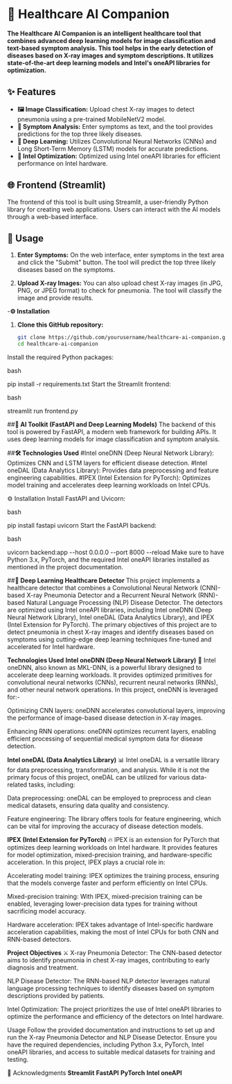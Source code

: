 # 🏥 Healthcare AI Companion

**The Healthcare AI Companion is an intelligent healthcare tool that combines advanced deep learning models for image classification and text-based symptom analysis. This tool helps in the early detection of diseases based on X-ray images and symptom descriptions. It utilizes state-of-the-art deep learning models and Intel's oneAPI libraries for optimization.**

## ✨ Features
- **🖼️ Image Classification:** Upload chest X-ray images to detect pneumonia using a pre-trained MobileNetV2 model.
- **💬 Symptom Analysis:** Enter symptoms as text, and the tool provides predictions for the top three likely diseases.
- **🧠 Deep Learning:** Utilizes Convolutional Neural Networks (CNNs) and Long Short-Term Memory (LSTM) models for accurate predictions.
- **🚀 Intel Optimization:** Optimized using Intel oneAPI libraries for efficient performance on Intel hardware.

## 🌐 Frontend (Streamlit)
The frontend of this tool is built using Streamlit, a user-friendly Python library for creating web applications. Users can interact with the AI models through a web-based interface.

## 🚀 Usage
1. **Enter Symptoms:** On the web interface, enter symptoms in the text area and click the "Submit" button. The tool will predict the top three likely diseases based on the symptoms.

2. **Upload X-ray Images:** You can also upload chest X-ray images (in JPG, PNG, or JPEG format) to check for pneumonia. The tool will classify the image and provide results.

-**⚙️ Installation**
1. **Clone this GitHub repository:**

   ```bash
   git clone https://github.com/yourusername/healthcare-ai-companion.git
   cd healthcare-ai-companion

Install the required Python packages:

bash

pip install -r requirements.txt
Start the Streamlit frontend:

bash

streamlit run frontend.py

##**🧰 AI Toolkit (FastAPI and Deep Learning Models)**
The backend of this tool is powered by FastAPI, a modern web framework for building APIs. It uses deep learning models for image classification and symptom analysis.

##**🛠️ Technologies Used**
#Intel oneDNN (Deep Neural Network Library): Optimizes CNN and LSTM layers for efficient disease detection.
#Intel oneDAL (Data Analytics Library): Provides data preprocessing and feature engineering capabilities.
#IPEX (Intel Extension for PyTorch): Optimizes model training and accelerates deep learning workloads on Intel CPUs.


⚙️ Installation
Install FastAPI and Uvicorn:

bash

pip install fastapi uvicorn
Start the FastAPI backend:

bash

uvicorn backend:app --host 0.0.0.0 --port 8000 --reload
Make sure to have Python 3.x, PyTorch, and the required Intel oneAPI libraries installed as mentioned in the project documentation.

##**🧬 Deep Learning Healthcare Detector**
This project implements a healthcare detector that combines a Convolutional Neural Network (CNN)-based X-ray Pneumonia Detector and a Recurrent Neural Network (RNN)-based Natural Language Processing (NLP) Disease Detector. The detectors are optimized using Intel oneAPI libraries, including Intel oneDNN (Deep Neural Network Library), Intel oneDAL (Data Analytics Library), and IPEX (Intel Extension for PyTorch). The primary objectives of this project are to detect pneumonia in chest X-ray images and identify diseases based on symptoms using cutting-edge deep learning techniques fine-tuned and accelerated for Intel hardware.

**Technologies Used**
__Intel oneDNN (Deep Neural Network Library)__ 🧠
Intel oneDNN, also known as MKL-DNN, is a powerful library designed to accelerate deep learning workloads. It provides optimized primitives for convolutional neural networks (CNNs), recurrent neural networks (RNNs), and other neural network operations. In this project, oneDNN is leveraged for:-

Optimizing CNN layers: oneDNN accelerates convolutional layers, improving the performance of image-based disease detection in X-ray images.

Enhancing RNN operations: oneDNN optimizes recurrent layers, enabling efficient processing of sequential medical symptom data for disease detection.

**Intel oneDAL (Data Analytics Library)** 📊
Intel oneDAL is a versatile library for data preprocessing, transformation, and analysis. While it is not the primary focus of this project, oneDAL can be utilized for various data-related tasks, including:

Data preprocessing: oneDAL can be employed to preprocess and clean medical datasets, ensuring data quality and consistency.

Feature engineering: The library offers tools for feature engineering, which can be vital for improving the accuracy of disease detection models.

**IPEX (Intel Extension for PyTorch)** 🔥
IPEX is an extension for PyTorch that optimizes deep learning workloads on Intel hardware. It provides features for model optimization, mixed-precision training, and hardware-specific acceleration. In this project, IPEX plays a crucial role in:

Accelerating model training: IPEX optimizes the training process, ensuring that the models converge faster and perform efficiently on Intel CPUs.

Mixed-precision training: With IPEX, mixed-precision training can be enabled, leveraging lower-precision data types for training without sacrificing model accuracy.

Hardware acceleration: IPEX takes advantage of Intel-specific hardware acceleration capabilities, making the most of Intel CPUs for both CNN and RNN-based detectors.

**Project Objectives** ⚔️
X-ray Pneumonia Detector: The CNN-based detector aims to identify pneumonia in chest X-ray images, contributing to early diagnosis and treatment.

NLP Disease Detector: The RNN-based NLP detector leverages natural language processing techniques to identify diseases based on symptom descriptions provided by patients.

Intel Optimization: The project prioritizes the use of Intel oneAPI libraries to optimize the performance and efficiency of the detectors on Intel hardware.

Usage
Follow the provided documentation and instructions to set up and run the X-ray Pneumonia Detector and NLP Disease Detector. Ensure you have the required dependencies, including Python 3.x, PyTorch, Intel oneAPI libraries, and access to suitable medical datasets for training and testing.


🙏 Acknowledgments
**Streamlit**
**FastAPI**
**PyTorch**
**Intel oneAPI**
